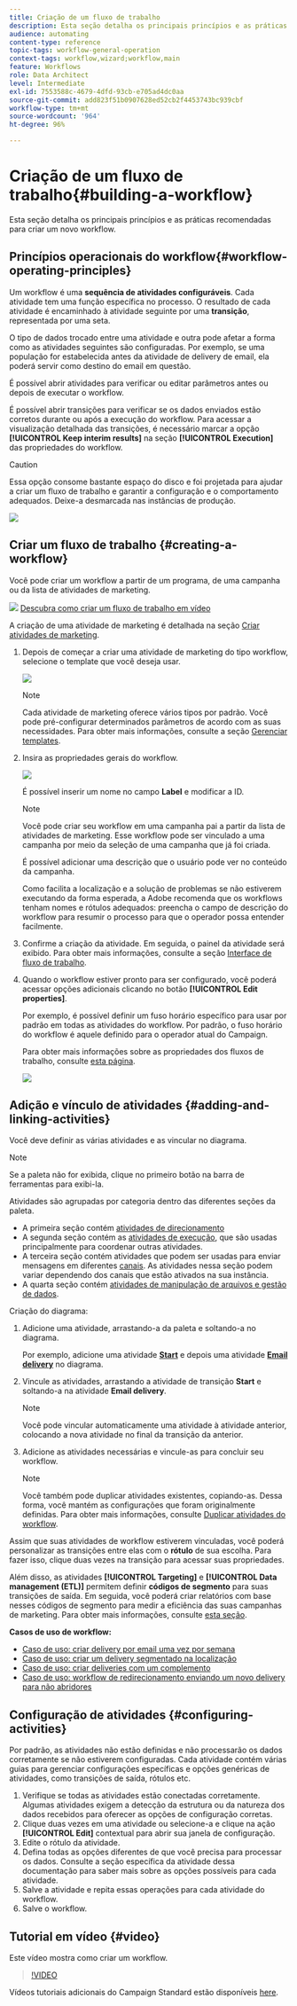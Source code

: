 ```yaml
---
title: Criação de um fluxo de trabalho
description: Esta seção detalha os principais princípios e as práticas recomendadas para criar um novo workflow.
audience: automating
content-type: reference
topic-tags: workflow-general-operation
context-tags: workflow,wizard;workflow,main
feature: Workflows
role: Data Architect
level: Intermediate
exl-id: 7553588c-4679-4dfd-93cb-e705ad4dc0aa
source-git-commit: add823f51b0907628ed52cb2f4453743bc939cbf
workflow-type: tm+mt
source-wordcount: '964'
ht-degree: 96%

---
```


# Criação de um fluxo de trabalho{#building-a-workflow}

Esta seção detalha os principais princípios e as práticas recomendadas para criar um novo workflow.

## Princípios operacionais do workflow{#workflow-operating-principles}

Um workflow é uma **sequência de atividades configuráveis**. Cada atividade tem uma função específica no processo. O resultado de cada atividade é encaminhado à atividade seguinte por uma **transição**, representada por uma seta.

O tipo de dados trocado entre uma atividade e outra pode afetar a forma como as atividades seguintes são configuradas. Por exemplo, se uma população for estabelecida antes da atividade de delivery de email, ela poderá servir como destino do email em questão.

É possível abrir atividades para verificar ou editar parâmetros antes ou depois de executar o workflow.

É possível abrir transições para verificar se os dados enviados estão corretos durante ou após a execução do workflow. Para acessar a visualização detalhada das transições, é necessário marcar a opção **[!UICONTROL Keep interim results]** na seção **[!UICONTROL Execution]** das propriedades do workflow.

>[!CAUTION]
>
>Essa opção consome bastante espaço do disco e foi projetada para ajudar a criar um fluxo de trabalho e garantir a configuração e o comportamento adequados. Deixe-a desmarcada nas instâncias de produção.

![](assets/workflow_overview.png)

## Criar um fluxo de trabalho {#creating-a-workflow}

Você pode criar um workflow a partir de um programa, de uma campanha ou da lista de atividades de marketing.

![](assets/do-not-localize/how-to-video.png) [Descubra como criar um fluxo de trabalho em vídeo](#video)

A criação de uma atividade de marketing é detalhada na seção [Criar atividades de marketing](../../start/using/marketing-activities.md#creating-a-marketing-activity).

1. Depois de começar a criar uma atividade de marketing do tipo workflow, selecione o template que você deseja usar.

   ![](assets/workflow_creation_1.png)

   >[!NOTE]
   >
   >Cada atividade de marketing oferece vários tipos por padrão. Você pode pré-configurar determinados parâmetros de acordo com as suas necessidades. Para obter mais informações, consulte a seção [Gerenciar templates](../../start/using/marketing-activity-templates.md).

1. Insira as propriedades gerais do workflow.

   ![](assets/workflow_creation_2.png)

   É possível inserir um nome no campo **Label** e modificar a ID.

   >[!NOTE]
   >
   >Você pode criar seu workflow em uma campanha pai a partir da lista de atividades de marketing. Esse workflow pode ser vinculado a uma campanha por meio da seleção de uma campanha que já foi criada.

   É possível adicionar uma descrição que o usuário pode ver no conteúdo da campanha.

   Como facilita a localização e a solução de problemas se não estiverem executando da forma esperada, a Adobe recomenda que os workflows tenham nomes e rótulos adequados: preencha o campo de descrição do workflow para resumir o processo para que o operador possa entender facilmente.

1. Confirme a criação da atividade. Em seguida, o painel da atividade será exibido. Para obter mais informações, consulte a seção [Interface de fluxo de trabalho](../../automating/using/workflow-interface.md).

1. Quando o workflow estiver pronto para ser configurado, você poderá acessar opções adicionais clicando no botão **[!UICONTROL Edit properties]**. 

   Por exemplo, é possível definir um fuso horário específico para usar por padrão em todas as atividades do workflow. Por padrão, o fuso horário do workflow é aquele definido para o operador atual do Campaign.

   Para obter mais informações sobre as propriedades dos fluxos de trabalho, consulte [esta página](../../automating/using/managing-execution-options.md).

   ![](assets/workflow_properties.png)

## Adição e vínculo de atividades {#adding-and-linking-activities}

Você deve definir as várias atividades e as vincular no diagrama.

>[!NOTE]
>
>Se a paleta não for exibida, clique no primeiro botão na barra de ferramentas para exibi-la.

Atividades são agrupadas por categoria dentro das diferentes seções da paleta.

* A primeira seção contém [atividades de direcionamento](../../automating/using/about-targeting-activities.md)
* A segunda seção contém as [atividades de execução](../../automating/using/about-execution-activities.md), que são usadas principalmente para coordenar outras atividades.
* A terceira seção contém atividades que podem ser usadas para enviar mensagens em diferentes [canais](../../automating/using/about-channel-activities.md). As atividades nessa seção podem variar dependendo dos canais que estão ativados na sua instância.
* A quarta seção contém [atividades de manipulação de arquivos e gestão de dados](../../automating/using/about-data-management-activities.md).

Criação do diagrama:

1. Adicione uma atividade, arrastando-a da paleta e soltando-a no diagrama.

   Por exemplo, adicione uma atividade **[Start](../../automating/using/start-and-end.md)** e depois uma atividade **[Email delivery](../../automating/using/email-delivery.md)** no diagrama.

1. Vincule as atividades, arrastando a atividade de transição **Start** e soltando-a na atividade **Email delivery**.

   >[!NOTE]
   >
   >Você pode vincular automaticamente uma atividade à atividade anterior, colocando a nova atividade no final da transição da anterior.

1. Adicione as atividades necessárias e vincule-as para concluir seu workflow.

   >[!NOTE]
   >
   >Você também pode duplicar atividades existentes, copiando-as. Dessa forma, você mantém as configurações que foram originalmente definidas. Para obter mais informações, consulte [Duplicar atividades do workflow](../../automating/using/workflow-interface.md#duplicating-workflow-activities).

Assim que suas atividades de workflow estiverem vinculadas, você poderá personalizar as transições entre elas com o **rótulo** de sua escolha. Para fazer isso, clique duas vezes na transição para acessar suas propriedades.

Além disso, as atividades **[!UICONTROL Targeting]** e **[!UICONTROL Data management (ETL)]** permitem definir **códigos de segmento** para suas transições de saída. Em seguida, você poderá criar relatórios com base nesses códigos de segmento para medir a eficiência das suas campanhas de marketing. Para obter mais informações, consulte [esta seção](../../reporting/using/creating-a-report-workflow-segment.md).

**Casos de uso de workflow:**

* [Caso de uso: criar delivery por email uma vez por semana](../../automating/using/workflow-weekly-offer.md)
* [Caso de uso: criar um delivery segmentado na localização](../../automating/using/workflow-segmentation-location.md)
* [Caso de uso: criar deliveries com um complemento](../../automating/using/workflow-created-query-with-complement.md)
* [Caso de uso: workflow de redirecionamento enviando um novo delivery para não abridores](../../automating/using/workflow-cross-channel-retargeting.md)

## Configuração de atividades {#configuring-activities}

Por padrão, as atividades não estão definidas e não processarão os dados corretamente se não estiverem configuradas. Cada atividade contém várias guias para gerenciar configurações específicas e opções genéricas de atividades, como transições de saída, rótulos etc.

1. Verifique se todas as atividades estão conectadas corretamente. Algumas atividades exigem a detecção da estrutura ou da natureza dos dados recebidos para oferecer as opções de configuração corretas.
1. Clique duas vezes em uma atividade ou selecione-a e clique na ação **[!UICONTROL Edit]** contextual para abrir sua janela de configuração.
1. Edite o rótulo da atividade.
1. Defina todas as opções diferentes de que você precisa para processar os dados. Consulte a seção específica da atividade dessa documentação para saber mais sobre as opções possíveis para cada atividade.
1. Salve a atividade e repita essas operações para cada atividade do workflow.
1. Salve o workflow.

## Tutorial em vídeo {#video}

Este vídeo mostra como criar um workflow.

>[!VIDEO](https://video.tv.adobe.com/v/23937?quality=12)

Vídeos tutoriais adicionais do Campaign Standard estão disponíveis [here](https://experienceleague.adobe.com/docs/campaign-standard-learn/tutorials/overview.html?lang=pt-BR).
